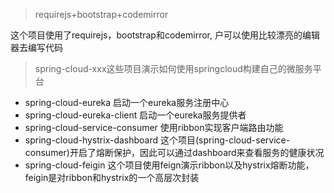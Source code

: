 > requirejs+bootstrap+codemirror

这个项目使用了requirejs，bootstrap和codemirror, 户可以使用比较漂亮的编辑器去编写代码

> spring-cloud-xxx这些项目演示如何使用springcloud构建自己的微服务平台

- spring-cloud-eureka 启动一个eureka服务注册中心
- spring-cloud-eureka-client 启动一个eureka服务提供者
- spring-cloud-service-consumer 使用ribbon实现客户端路由功能
- spring-cloud-hystrix-dashboard 这个项目(spring-cloud-service-consumer)开启了熔断保护，因此可以通过dashboard来查看服务的健康状况
- spring-cloud-feigin 这个项目使用feign演示ribbon以及hystrix熔断功能，feigin是对ribbon和hystrix的一个高层次封装
